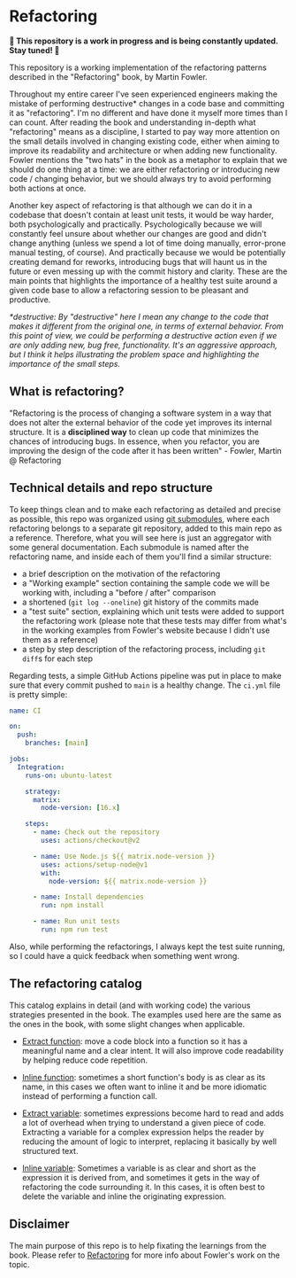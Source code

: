 # Refactoring

**🚧 This repository is a work in progress and is being constantly updated. Stay tuned! 🚧**

This repository is a working implementation of the refactoring patterns described in the "Refactoring" book, by Martin Fowler.

Throughout my entire career I've seen experienced engineers making the mistake of performing destructive\* changes in a code base and committing it as "refactoring". I'm no different and have done it myself more times than I can count. After reading the book and understanding in-depth what "refactoring" means as a discipline, I started to pay way more attention on the small details involved in changing existing code, either when aiming to improve its readability and architecture or when adding new functionality. Fowler mentions the "two hats" in the book as a metaphor to explain that we should do one thing at a time: we are either refactoring or introducing new code / changing behavior, but we should always try to avoid performing both actions at once.

Another key aspect of refactoring is that although we can do it in a codebase that doesn't contain at least unit tests, it would be way harder, both psychologically and practically. Psychologically because we will constantly feel unsure about whether our changes are good and didn't change anything (unless we spend a lot of time doing manually, error-prone manual testing, of course). And practically because we would be potentially creating demand for reworks, introducing bugs that will haunt us in the future or even messing up with the commit history and clarity. These are the main points that highlights the importance of a healthy test suite around a given code base to allow a refactoring session to be pleasant and productive.

_\*destructive: By "destructive" here I mean any change to the code that makes it different from the original one, in terms of external behavior. From this point of view, we could be performing a destructive action even if we are only adding new, bug free, functionality. It's an aggressive approach, but I think it helps illustrating the problem space and highlighting the importance of the small steps._

## What is refactoring?

"Refactoring is the process of changing a software system in a way that does not alter the external behavior of the code yet improves its internal structure. It is a **disciplined way** to clean up code that minimizes the chances of introducing bugs. In essence, when you refactor, you are improving the design of the code after it has been written" - Fowler, Martin @ Refactoring

## Technical details and repo structure

To keep things clean and to make each refactoring as detailed and precise as possible, this repo was organized using [git submodules](https://git-scm.com/book/en/v2/Git-Tools-Submodules), where each refactoring belongs to a separate git repository, added to this main repo as a reference. Therefore, what you will see here is just an aggregator with some general documentation. Each submodule is named after the refactoring name, and inside each of them you'll find a similar structure:

- a brief description on the motivation of the refactoring
- a "Working example" section containing the sample code we will be working with, including a "before / after" comparison
- a shortened (`git log --oneline`) git history of the commits made
- a "test suite" section, explaining which unit tests were added to support the refactoring work (please note that these tests may differ from what's in the working examples from Fowler's website because I didn't use them as a reference)
- a step by step description of the refactoring process, including `git diff`s for each step

Regarding tests, a simple GitHub Actions pipeline was put in place to make sure that every commit pushed to `main` is a healthy change. The `ci.yml` file is pretty simple:

```yml
name: CI

on:
  push:
    branches: [main]

jobs:
  Integration:
    runs-on: ubuntu-latest

    strategy:
      matrix:
        node-version: [16.x]

    steps:
      - name: Check out the repository
        uses: actions/checkout@v2

      - name: Use Node.js ${{ matrix.node-version }}
        uses: actions/setup-node@v1
        with:
          node-version: ${{ matrix.node-version }}

      - name: Install dependencies
        run: npm install

      - name: Run unit tests
        run: npm run test
```

Also, while performing the refactorings, I always kept the test suite running, so I could have a quick feedback when something went wrong.

## The refactoring catalog

This catalog explains in detail (and with working code) the various strategies presented in the book. The examples used here are the same as the ones in the book, with some slight changes when applicable.

- [Extract function](https://github.com/kaiosilveira/extract-function-refactoring): move a code block into a function so it has a meaningful name and a clear intent. It will also improve code readability by helping reduce code repetition.

- [Inline function](https://github.com/kaiosilveira/inline-function-refactoring): sometimes a short function's body is as clear as its name, in this cases we often want to inline it and be more idiomatic instead of performing a function call.

- [Extract variable](https://github.com/kaiosilveira/extract-variable-refactoring): sometimes expressions become hard to read and adds a lot of overhead when trying to understand a given piece of code. Extracting a variable for a complex expression helps the reader by reducing the amount of logic to interpret, replacing it basically by well structured text.

- [Inline variable](https://github.com/kaiosilveira/inline-variable-refactoring): Sometimes a variable is as clear and short as the expression it is derived from, and sometimes it gets in the way of refactoring the code surrounding it. In this cases, it is often best to delete the variable and inline the originating expression.

## Disclaimer

The main purpose of this repo is to help fixating the learnings from the book. Please refer to [Refactoring](https://martinfowler.com/books/refactoring.html) for more info about Fowler's work on the topic.
